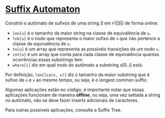 # [Suffix Automaton](suffix_automaton.cpp)

Constrói o autômato de sufixos de uma string $S$ em $\mathcal{O}(|S|)$ de forma online.  

- `len[u]` é o tamanho da maior string na classe de equivalência de `u`. 
- `lnk[u]` é o nodo que representa o maior sufixo de `u` que não pertence a classe de equivalência de `u`.
- `to[u]` é um array que representa as possivéis transições de um nodo `u`.
- `cnt[u]` é um array que conta para cada classe de equivalência quantas ocorrências essas substrings tem.
- `where[i]` diz em qual nodo do autômato a substring $s[0..i]$ está.

Por definição, `len[lca(u, v)]` diz o tamanho da maior substring que é sufixo de `u` e `v` ao mesmo tempo, ou seja, é o longest common suffix.

Algumas aplicações estão no código, é importante notar que essas aplicações funcionam de maneira **offline**, ou seja, uma vez settada a string no autômato, não se deve fazer inserts adicionais de caracteres.

Para outras possíveis aplicações, consulte a Suffix Tree.